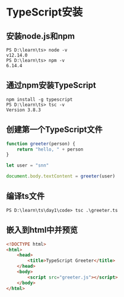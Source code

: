 # TypeScript安装

## 安装node.js和npm

```shell
PS D:\learn\ts> node -v
v12.14.0
PS D:\learn\ts> npm -v
6.14.4
```

## 通过npm安装TypeScript
```shell
npm install -g typescript
PS D:\learn\ts> tsc -v
Version 3.8.3
```

## 创建第一个TypeScript文件
```typescript
function greeter(person) {
    return "hello, " + person
}

let user = "snn"

document.body.textContent = greeter(user)
```
## 编译ts文件
```shell
PS D:\learn\ts\day1\code> tsc .\greeter.ts
```

## 嵌入到html中并预览
```html
<!DOCTYPE html>
<html>
    <head>
        <title>TypeScript Greeter</title>
    </head>
    <body>
        <script src="greeter.js"></script>
    </body>
</html>
```